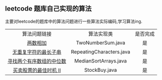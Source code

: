 ## leetcode 题库自己实现的算法

主要对leetcode的题库中的算法问题进行一些算法实际编码,学习算法ing.

|  |  |  |
|:----:|:----:|:----:| 
|算法问题链接| 算法实现类| 是否完成|
|[两数相加](https://leetcode-cn.com/problems/add-two-numbers/description/)|TwoNumberSum.java|是|
|[无重复字符的最长子串](https://leetcode-cn.com/problems/longest-substring-without-repeating-characters/)|RepeatingCharacters.java|是|
|[寻找两个有序数组的中位数](https://leetcode-cn.com/problems/median-of-two-sorted-arrays/)|MedianSortArrays.java|是|
|[买卖股票的最佳时机 II](https://leetcode-cn.com/explore/interview/card/top-interview-questions-easy/1/array/22/)|StockBuy.java|是|